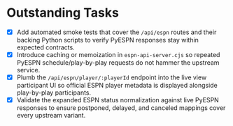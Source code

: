# Outstanding Tasks

- [x] Add automated smoke tests that cover the `/api/espn` routes and their backing Python scripts to verify PyESPN responses stay within expected contracts.
- [x] Introduce caching or memoization in `espn-api-server.cjs` so repeated PyESPN schedule/play-by-play requests do not hammer the upstream service.
- [x] Plumb the `/api/espn/player/:playerId` endpoint into the live view participant UI so official ESPN player metadata is displayed alongside play-by-play participants.
- [x] Validate the expanded ESPN status normalization against live PyESPN responses to ensure postponed, delayed, and canceled mappings cover every upstream variant.
